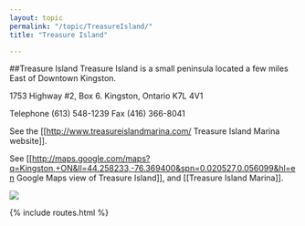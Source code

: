 ```yaml
---
layout: topic
permalink: "/topic/TreasureIsland/"
title: "Treasure Island"

---
```


##Treasure Island
Treasure Island is a small peninsula located a few miles East of Downtown Kingston.

1753 Highway #2, Box 6.
Kingston, Ontario
K7L 4V1

Telephone (613) 548-1239
Fax (416) 366-8041

See the [[http://www.treasureislandmarina.com/ Treasure Island Marina website]].

See [[http://maps.google.com/maps?q=Kingston,+ON&ll=44.258233,-76.369400&spn=0.020527,0.056099&hl=en Google Maps view of Treasure Island]], and [[Treasure Island Marina]].

<img src="Images\Aerial\TreasureIslandAerial.jpg">

{% include routes.html %}
